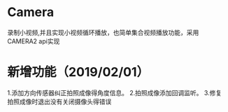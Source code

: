# Camera
录制小视频,并且实现小视频循环播放，也简单集合视频播放功能，采用CAMERA2 api实现
# 新增功能（2019/02/01）
 1.添加方向传感器纠正拍照成像得角度信息。
 2.拍照成像添加回调监听。
 3.修复拍照成像时退出没有关闭摄像头得错误
